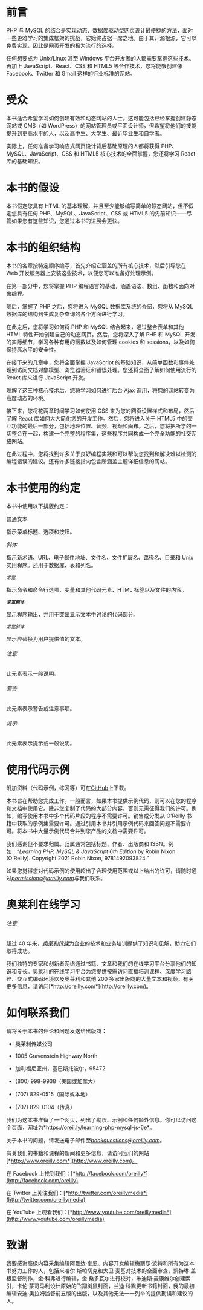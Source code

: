 # 前言

PHP 与 MySQL 的结合是实现动态、数据库驱动型网页设计最便捷的方法，面对一些更难学习的集成框架的挑战，它始终占据一席之地。由于其开源根源，它可以免费实现，因此是网页开发的极为流行的选择。

任何想要成为 Unix/Linux 甚至 Windows 平台开发者的人都需要掌握这些技术。再加上 JavaScript、React、CSS 和 HTML5 等合作技术，您将能够创建像 Facebook、Twitter 和 Gmail 这样的行业标准的网站。

# 受众

本书适合希望学习如何创建有效和动态网站的人士。这可能包括已经掌握创建静态网站或 CMS（如 WordPress）的网站管理员或平面设计师，但希望将他们的技能提升到更高水平的人，以及高中生、大学生、最近毕业生和自学者。

实际上，任何准备学习响应式网页设计背后基础原理的人都将获得 PHP、MySQL、JavaScript、CSS 和 HTML5 核心技术的全面掌握，您还将学习 React 库的基础知识。

# 本书的假设

本书假定您具有 HTML 的基本理解，并且至少能够编写简单的静态网站，但不假定您具有任何 PHP、MySQL、JavaScript、CSS 或 HTML5 的先前知识——尽管如果您有这些知识，您通过本书的进展会更快。

# 本书的组织结构

本书的各章按特定顺序编写，首先介绍它涵盖的所有核心技术，然后引导您在 Web 开发服务器上安装这些技术，以便您可以准备好处理示例。

在第一部分中，您将掌握 PHP 编程语言的基础，涵盖语法、数组、函数和面向对象编程。

随后，掌握了 PHP 之后，您将进入 MySQL 数据库系统的介绍，您将从 MySQL 数据库的结构到生成复杂查询的各个方面进行学习。

在此之后，您将学习如何将 PHP 和 MySQL 结合起来，通过整合表单和其他 HTML 特性开始创建自己的动态网页。然后，您将深入了解 PHP 和 MySQL 开发的实际细节，学习各种有用的函数以及如何管理 cookies 和 sessions，以及如何保持高水平的安全性。

在接下来的几章中，您将全面掌握 JavaScript 的基础知识，从简单函数和事件处理到访问文档对象模型、浏览器验证和错误处理。您还将全面了解如何使用流行的 React 库来进行 JavaScript 开发。

理解了这三种核心技术后，您将学习如何进行后台 Ajax 调用，将您的网站转变为高度动态的环境。

接下来，您将花两章时间学习如何使用 CSS 来为您的网页设置样式和布局，然后了解 React 库如何大大简化您的开发工作。然后，您将进入关于 HTML5 中的交互功能的最后一部分，包括地理位置、音频、视频和画布。之后，您将把所学的一切整合在一起，构建一个完整的程序集，这些程序共同构成一个完全功能的社交网络网站。

在此过程中，您将找到许多关于良好编程实践和可以帮助您找到和解决难以检测的编程错误的建议。还有许多链接指向包含所涵盖主题详细信息的网站。

# 本书使用的约定

本书中使用以下排版约定：

普通文本

指示菜单标题、选项和按钮。

<dfn class="keep-together">*斜体*</dfn>

指示新术语、URL、电子邮件地址、文件名、文件扩展名、路径名、目录和 Unix 实用程序。还用于数据库、表和列名。

<dfn class="keep-together">`常宽`</dfn>

指示命令和命令行选项、变量和其他代码元素、HTML 标签以及文件的内容。

<dfn class="keep-together">**`常宽粗体`**</dfn>

显示程序输出，并用于突出显示文本中讨论的代码部分。

<dfn class="keep-together">*`常宽斜体`*</dfn>

显示应替换为用户提供值的文本。

###### 注意

此元素表示一般说明。

###### 警告

此元素表示警告或注意事项。

###### 提示

此元素表示提示或一般说明。

# 使用代码示例

附加资料（代码示例，练习等）可在[GitHub](https://github.com/RobinNixon/lpmj6)上下载。

本书旨在帮助您完成工作。一般而言，如果本书提供示例代码，则可以在您的程序和文档中使用它。除非您复制了代码的大部分内容，否则无需征得我们的许可。例如，编写使用本书中多个代码片段的程序不需要许可。销售或分发从 O’Reilly 书籍中获取的示例集需要许可。通过引用本书并引用示例代码来回答问题不需要许可。将本书中大量示例代码合并到您产品的文档中需要许可。

我们感谢但不要求归属。归属通常包括标题、作者、出版商和 ISBN。例如：“*Learning PHP, MySQL & JavaScript 6th Edition* by Robin Nixon (O’Reilly). Copyright 2021 Robin Nixon, 9781492093824.”

如果您觉得您对代码示例的使用超出了合理使用范围或以上给出的许可，请随时通过*permissions@oreilly.com*与我们联系。

# 奥莱利在线学习

###### 注意

超过 40 年来，[*奥莱利传媒*](http://oreilly.com)为企业的技术和业务培训提供了知识和见解，助力它们取得成功。

我们独特的专家和创新者网络通过书籍、文章和我们的在线学习平台分享他们的知识和专长。奥莱利的在线学习平台为您提供按需访问直播培训课程、深度学习路径、交互式编码环境以及奥莱利和其他 200 多家出版商的大量文本和视频。有关更多信息，请访问[*http://oreilly.com*](http://oreilly.com)。

# 如何联系我们

请将关于本书的评论和问题发送给出版商：

+   奥莱利传媒公司

+   1005 Gravenstein Highway North

+   加利福尼亚州，塞巴斯托波尔，95472

+   (800) 998-9938（美国或加拿大）

+   (707) 829-0515（国际或本地）

+   (707) 829-0104（传真）

我们为这本书准备了一个网页，列出了勘误、示例和任何额外信息。你可以访问这个页面，网址为*https://oreil.ly/learning-php-mysql-js-6e*。

关于本书的问题，请发送电子邮件至*bookquestions@oreilly.com*。

有关我们的书籍和课程的新闻和更多信息，请访问我们的网站[*http://www.oreilly.com*](http://www.oreilly.com)。

在 Facebook 上找到我们：[*http://facebook.com/oreilly*](http://facebook.com/oreilly)

在 Twitter 上关注我们：[*http://twitter.com/oreillymedia*](http://twitter.com/oreillymedia)

在 YouTube 上观看我们：[*http://www.youtube.com/oreillymedia*](http://www.youtube.com/oreillymedia)

# 致谢

我要感谢高级内容采集编辑阿曼达·奎恩、内容开发编辑梅丽莎·波特和所有为这本书努力工作的人，包括米哈尔·斯帕切克和大卫·麦基对技术的全面审查，凯特琳·盖根监督制作，金·科弗进行编辑，金·桑多瓦尔进行校对，朱迪斯·麦康维尔创建索引，卡伦·蒙哥马利设计原始的飞翔树鼠封面，兰迪·科默更新书籍封面，我的最初编辑安迪·奥拉姆监督前五版的出版，以及其他无法一一列举的提供勘误和建议的人。
